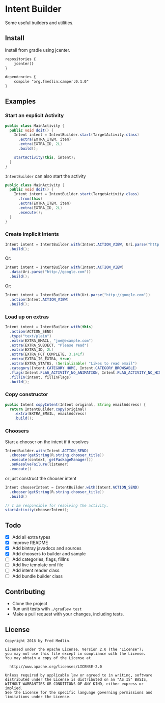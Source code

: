 Intent Builder
==============
Some useful builders and utilities.

Install
-------

Install from gradle using jcenter.

``` xml
repositories {
    jcenter()
}

dependencies {
    compile "org.fmedlin:camper:0.1.0"
}
```

Examples
--------

### Start an explicit Activity

``` java
public class MainActivity {
  public void doit() {
    Intent intent = IntentBuilder.start(TargetActivity.class)
      .extra(EXTRA_ITEM, item)
      .extra(EXTRA_ID, 2L)
      .build();

    startActivity(this, intent);
  }
}
```

`IntentBuilder` can also start the activity

``` java
public class MainActivity {
  public void doit() {
    Intent intent = IntentBuilder.start(TargetActivity.class)
      .from(this)
      .extra(EXTRA_ITEM, item)
      .extra(EXTRA_ID, 2L)
      .execute();
  }
}
```
### Create implicit Intents

``` java
Intent intent = IntentBuilder.with(Intent.ACTION_VIEW, Uri.parse("http://google.com"))
  .build();
```

Or:

``` java
Intent intent = IntentBuilder.with(Intent.ACTION_VIEW)
  .data(Uri.parse("http://google.com"))
  .build();
```

Or:

``` java
Intent intent = IntentBuilder.with(Uri.parse("http://google.com"))
  .action(Intent.ACTION_VIEW)
  .build();
```

### Load up on extras

``` java
Intent intent = IntentBuilder.with(this)
  .action(ACTION_SEND)
  .type("text/plain")
  .extra(EXTRA_EMAIL, "joe@example.com")
  .extra(EXTRA_SUBJECT, "Please read")
  .extra(EXTRA_ID, 2L)
  .extra(EXTRA_PCT_COMPLETE, 3.141f)
  .extra(EXTRA_IS_EXTRA, true)
  .extra(EXTRA_STATUS, (Serializable) "Likes to read email")
  .category(Intent.CATEGORY_HOME, Intent.CATEGORY_BROWSABLE)
  .flags(Intent.FLAG_ACTIVITY_NO_ANIMATION, Intent.FLAG_ACTIVITY_NO_HISTORY)
  .fillIn(intent, fillInFlags)
  .build();
```

### Copy constructor

``` java
public Intent copyIntent(Intent original, String emailAddress) {
  return IntentBuilder.copy(original)
    .extra(EXTRA_EMAIL, emailAddress)
    .build();
```

### Choosers

Start a chooser on the intent if it resolves

``` java
IntentBuilder.with(Intent.ACTION_SEND)
  .chooser(getString(R.string.chooser_title))
  .execute(context, getPackageManager())
  .onResolveFailure(listener)
  .execute()
```

or just construct the chooser intent

``` java
Intent chooserIntent = IntentBuilder.with(Intent.ACTION_SEND)
  .chooser(getString(R.string.chooser_title))
  .build()

// I am responsible for resolving the activity.
startActivity(chooserIntent);
```

Todo
----

- [X] Add all extra types
- [X] Improve  README
- [X] Add bintray javadocs and sources
- [X] Add choosers to builder and sample
- [ ] Add categories, flags, fillIns
- [ ] Add live template xml file
- [ ] Add intent reader class
- [ ] Add bundle builder class

Contributing
------------

* Clone the project
* Run unit tests with `./gradlew test`
* Make a pull request with your changes, including tests.

License
-------

```
Copyright 2016 by Fred Medlin.

Licensed under the Apache License, Version 2.0 (the "License");
you may not use this file except in compliance with the License.
You may obtain a copy of the License at

  http://www.apache.org/licenses/LICENSE-2.0

Unless required by applicable law or agreed to in writing, software
distributed under the License is distributed on an "AS IS" BASIS,
WITHOUT WARRANTIES OR CONDITIONS OF ANY KIND, either express or implied.
See the License for the specific language governing permissions and
limitations under the License.
```
